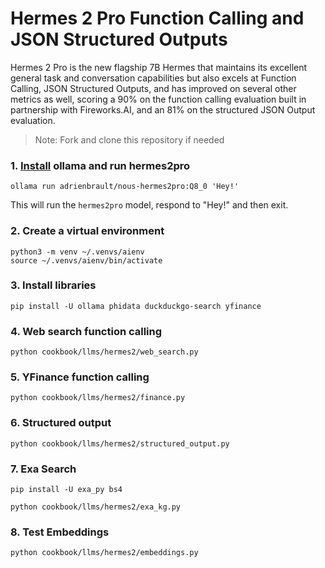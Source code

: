# Hermes 2 Pro Function Calling and JSON Structured Outputs

Hermes 2 Pro is the new flagship 7B Hermes that maintains its excellent general task and conversation capabilities
but also excels at Function Calling, JSON Structured Outputs, and has improved on several other metrics as well,
scoring a 90% on the function calling evaluation built in partnership with Fireworks.AI,
and an 81% on the structured JSON Output evaluation.

> Note: Fork and clone this repository if needed

### 1. [Install](https://github.com/ollama/ollama?tab=readme-ov-file#macos) ollama and run hermes2pro

```shell
ollama run adrienbrault/nous-hermes2pro:Q8_0 'Hey!'
```

This will run the `hermes2pro` model, respond to "Hey!" and then exit.

### 2. Create a virtual environment

```shell
python3 -m venv ~/.venvs/aienv
source ~/.venvs/aienv/bin/activate
```

### 3. Install libraries

```shell
pip install -U ollama phidata duckduckgo-search yfinance
```

### 4. Web search function calling

```shell
python cookbook/llms/hermes2/web_search.py
```

### 5. YFinance function calling

```shell
python cookbook/llms/hermes2/finance.py
```

### 6. Structured output

```shell
python cookbook/llms/hermes2/structured_output.py
```

### 7. Exa Search

```shell
pip install -U exa_py bs4

python cookbook/llms/hermes2/exa_kg.py
```

### 8. Test Embeddings

```shell
python cookbook/llms/hermes2/embeddings.py
```
